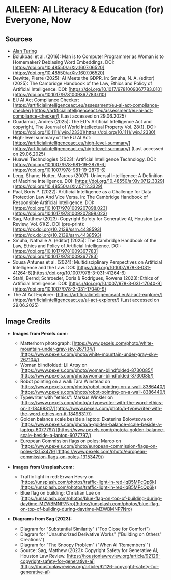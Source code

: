 # AILEEN: AI Literacy & Education (for) Everyone, Now

## Sources


*   [Alan Turing](https://en.wikipedia.org/wiki/Alan_Turing)
*   Bolukbasi et al. (2016): Man is to Computer Programmer as Woman is to Homemaker? Debiasing Word Embeddings. DOI: [https://doi.org/10.48550/arXiv.1607.06520](https://doi.org/10.48550/arXiv.1607.06520)
*   Dewitte, Pierre (2025): AI Meets the GDPR. In: Smuha, N. A. (editor) (2025): The Cambridge Handbook of the Law, Ethics and Policy of Artificial Intelligence. DOI: [https://doi.org/10.1017/9781009367783.010](https://doi.org/10.1017/9781009367783.010)
*   EU AI Act Compliance Checker: [https://artificialintelligenceact.eu/assessment/eu-ai-act-compliance-checker/](https://artificialintelligenceact.eu/assessment/eu-ai-act-compliance-checker/) (Last accessed on 29.06.2025)
*   Guadamuz, Andres (2025): The EU's Artificial Intelligence Act and copyright, The Journal of World Intellectual Property Vol. 28(1). DOI: [https://doi.org/10.1111/jwip.12330](https://doi.org/10.1111/jwip.12330)
*   High-level summary of the EU AI Act: [https://artificialintelligenceact.eu/high-level-summary/](https://artificialintelligenceact.eu/high-level-summary/) (Last accessed on 29.06.2025)
*   Huawei Technologies (2023): Artificial Intelligence Technology. DOI: [https://doi.org/10.1007/978-981-19-2879-6](https://doi.org/10.1007/978-981-19-2879-6)
*   Legg, Shane; Hutter, Marcus (2007): Universal Intelligence: A Definition of Machine Intelligence. DOI: [https://doi.org/10.48550/arXiv.0712.3329](https://doi.org/10.48550/arXiv.0712.3329)
*   Paal, Boris P. (2022): Artificial Intelligence as a Challenge for Data Protection Law And Vice Versa. In: The Cambridge Handbook of Responsible Artificial Intelligence. DOI: [https://doi.org/10.1017/9781009207898.023](https://doi.org/10.1017/9781009207898.023)
*   Sag, Matthew (2023): Copyright Safety for Generative AI, Houston Law Review, Vol. 61(2). DOI (pre-print): [https://dx.doi.org/10.2139/ssrn.4438593](https://dx.doi.org/10.2139/ssrn.4438593)
*   Smuha, Nathalie A. (editor) (2025): The Cambridge Handbook of the Law, Ethics and Policy of Artificial Intelligence. DOI: [https://doi.org/10.1017/9781009367783](https://doi.org/10.1017/9781009367783)
*   Sousa Antunes et al. (2024): Multidisciplinary Perspectives on Artificial Intelligence and the Law. DOI: [https://doi.org/10.1007/978-3-031-41264-6](https://doi.org/10.1007/978-3-031-41264-6)
*   Stahl, Bernd; Schroeder, Doris & Rodrigues, Rowena (2023): Ethics of Artificial Intelligence. DOI: [https://doi.org/10.1007/978-3-031-17040-9](https://doi.org/10.1007/978-3-031-17040-9)
*   The AI Act Explorer: [https://artificialintelligenceact.eu/ai-act-explorer/](https://artificialintelligenceact.eu/ai-act-explorer/) (Last accessed on 29.06.2025)



## Image Credits

*   **Images from Pexels.com:**
    *   Matterhorn photograph: [https://www.pexels.com/photo/white-mountain-under-gray-sky-267104/](https://www.pexels.com/photo/white-mountain-under-gray-sky-267104/)
    *   Woman blindfolded: Lil Artsy on [https://www.pexels.com/photo/woman-blindfolded-8730085/](https://www.pexels.com/photo/woman-blindfolded-8730085/)
    *   Robot pointing on a wall: Tara Winstead on [https://www.pexels.com/photo/robot-pointing-on-a-wall-8386440/](https://www.pexels.com/photo/robot-pointing-on-a-wall-8386440/)
    *   Typewriter with "ethics": Markus Winkler on [https://www.pexels.com/photo/a-typewriter-with-the-word-ethics-on-it-18498317/](https://www.pexels.com/photo/a-typewriter-with-the-word-ethics-on-it-18498317/)
    *   Golden balance scale beside a laptop: Ekaterina Bolovtsova on [https://www.pexels.com/photo/a-golden-balance-scale-beside-a-laptop-6077797/](https://www.pexels.com/photo/a-golden-balance-scale-beside-a-laptop-6077797/)
    *   European Commission flags on poles: Marco on [https://www.pexels.com/photo/european-commission-flags-on-poles-13153479/](https://www.pexels.com/photo/european-commission-flags-on-poles-13153479/)

*   **Images from Unsplash.com:**
    *   Traffic light in red: Erwan Hesry on [https://unsplash.com/photos/traffic-light-in-red-IqB5MPcQp6k](https://unsplash.com/photos/traffic-light-in-red-IqB5MPcQp6k)
    *   Blue flag on building: Christian Lue on [https://unsplash.com/photos/blue-flag-on-top-of-building-during-daytime-MZWBMNP7Nro](https://unsplash.com/photos/blue-flag-on-top-of-building-during-daytime-MZWBMNP7Nro)

*   **Diagrams from Sag (2023):**
    *   Diagram for "Substantial Similarity" ("Too Close for Comfort")
    *   Diagram for "Unauthorized Derivative Works" ("Building on Others' Creations")
    *   Diagram for "The Snoopy Problem" ("When AI 'Remembers'")
    *   Source: Sag, Matthew (2023): Copyright Safety for Generative AI, Houston Law Review. [https://houstonlawreview.org/article/92126-copyright-safety-for-generative-ai](https://houstonlawreview.org/article/92126-copyright-safety-for-generative-ai)